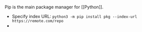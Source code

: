 Pip is the main package manager for [[Python]]. 

- Specify index URL: `python3 -m pip install pkg --index-url https://remote.com/repo`
- 
